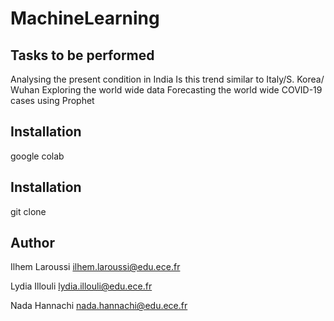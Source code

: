 # MachineLearning

## Tasks to be performed
Analysing the present condition in India
Is this trend similar to Italy/S. Korea/ Wuhan
Exploring the world wide data
Forecasting the world wide COVID-19 cases using Prophet

## Installation
google colab

## Installation
git clone

## Author
Ilhem Laroussi
ilhem.laroussi@edu.ece.fr

Lydia Illouli
lydia.illouli@edu.ece.fr

Nada Hannachi
nada.hannachi@edu.ece.fr

